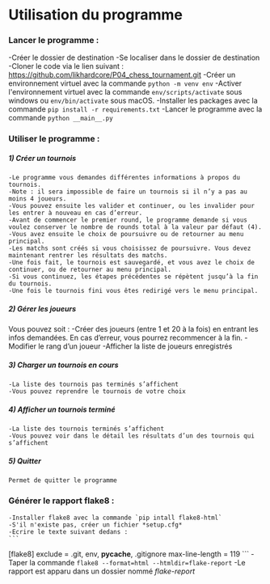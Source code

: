 # Utilisation du programme

### Lancer le programme :
-Créer le dossier de destination
-Se localiser dans le dossier de destination
-Cloner le code via le lien suivant : https://github.com/likhardcore/P04_chess_tournament.git
-Créer un environnement virtuel avec la commande `python -m venv env`
-Activer l'environnement virtuel avec la commande `env/scripts/activate` sous windows ou `env/bin/activate` sous macOS. 
-Installer les packages avec la commande `pip install -r requirements.txt`
-Lancer le programme avec la commande `python __main__.py`

### Utiliser le programme :
##### 1) Créer un tournois
	-Le programme vous demandes différentes informations à propos du tournois.
	-Note : il sera impossible de faire un tournois si il n’y a pas au moins 4 joueurs.
	-Vous pouvez ensuite les valider et continuer, ou les invalider pour les entrer à nouveau en cas d’erreur.
	-Avant de commencer le premier round, le programme demande si vous voulez conserver le nombre de rounds total à la valeur par défaut (4).
	-Vous avez ensuite le choix de poursuivre ou de retourner au menu principal.
	-Les matchs sont créés si vous choisissez de poursuivre. Vous devez maintenant rentrer les résultats des matchs.
	-Une fois fait, le tournois est sauvegardé, et vous avez le choix de continuer, ou de retourner au menu principal.
	-Si vous continuez, les étapes précédentes se répètent jusqu’à la fin du tournois.
	-Une fois le tournois fini vous êtes redirigé vers le menu principal.

##### 2) Gérer les joueurs
Vous pouvez soit :
	-Créer des joueurs (entre 1 et 20 à la fois) en entrant les infos demandées. En cas d’erreur, vous pourrez recommencer à la fin.
	-Modifier le rang d’un joueur
	-Afficher la liste de joueurs enregistrés

##### 3) Charger un tournois en cours
	-La liste des tournois pas terminés s’affichent
	-Vous pouvez reprendre le tournois de votre choix

##### 4) Afficher un tournois terminé
	-La liste des tournois terminés s’affichent
	-Vous pouvez voir dans le détail les résultats d’un des tournois qui s’affichent

##### 5) Quitter
	Permet de quitter le programme

### Générer le rapport flake8 :
	-Installer flake8 avec la commande `pip intall flake8-html`
	-S'il n'existe pas, créer un fichier *setup.cfg*
	-Ecrire le texte suivant dedans :
	```
[flake8]
exclude = .git, env, __pycache__, .gitignore
max-line-length = 119
	```
	-Taper la commande `flake8 --format=html --htmldir=flake-report`
	-Le rapport est apparu dans un dossier nommé *flake-report*


